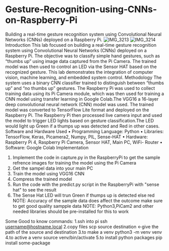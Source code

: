 # Gesture-Recognition-using-CNNs-on-Raspberry-Pi
Building a real-time gesture recognition system using Convolutional Neural Networks (CNNs) deployed on a Raspberry Pi.
![IMG_3213](https://github.com/user-attachments/assets/e965f619-66c8-4849-ae73-b438cea4d399)
![IMG_3214](https://github.com/user-attachments/assets/abef67cb-9abc-4a0a-954a-2ce4748f392e)
Introduction
This lab focused on building a real-time gesture recognition system using Convolutional Neural Networks (CNNs) deployed on a Raspberry Pi. The objective was to classify simple hand gestures, such as “thumbs up” using image data captured from the Pi Camera. The trained model was then used to control an LED via the Sensor HAT based on the recognized gesture. This lab demonstrates the integration of computer vision, machine learning, and embedded system control.
Methodology
The system uses a binary CNN classifier trained to distinguish between “thumbs up” and “no thumbs up” gestures. The Raspberry Pi was used to collect training data using its Pi Camera module, which was then used for training a CNN model using transfer learning in Google Colab.The VGG16 a 16-layer deep convolutional neural network (CNN) model was used. The trained model was converted to TensorFlow Lite format and deployed on the Raspberry Pi. The Raspberry Pi then processed live camera input and used the model to trigger LED lights based on gesture classification.The LED would light up Green if a thumps up was detected and Red in other cases.
Software and Hardware Used
• Programming Language: Python
• Libraries: TensorFlow, Keras, Picamera2, Numpy, PIL, Sense-HAT
• Hardware: Raspberry Pi 4, Raspberry Pi Camera, Sensor HAT, Main PC, WiFi- Router
• Software: Google Colab
Implementation
1. Implement the code in capture.py in the RaspberryPi to get the sample refrence images for training the model using the Pi Camera
2. Get the sampel data into your main PC
3. Train the model using VGG16 CNN
4. Compress the trained model
5. Run the code with the predict.py script in the RaspberryPi with "sense hat" to see the result
6. The Sense Hat LED will trun Green if thumps up is detected else red
NOTE: Accuracy of the sample data does affect the outcome make sure to get good quality sampple data
NOTE: Python3,PiCam2 and other needed libraries should be pre-installed for this to work

Some Good to know commands:
1.ssh into pi
ssh username@hostname.local
2.copy files
scp source destination <-give the path of the source and destination
3.to make a venv
python3 -m venv venv
4.to active a venv
source venv/bin/activate
5.to install python packages
pip install some-package
